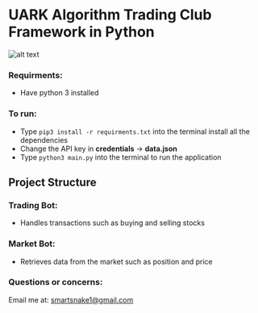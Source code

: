 # UARK Algorithm Trading Club Framework in Python
![alt text](https://arkansasrazorbacks.com/wp-content/uploads/2018/10/University-of-Arkansas-Razorbacks.png "Razorback Logo")

### Requirments: <br>
- Have python 3 installed <br>

### To run: <br>
- Type ```pip3 install -r requirments.txt``` into the terminal install all the dependencies <br>
- Change the API key in **credentials** -> **data.json** <br>
- Type ```python3 main.py``` into the terminal to run the application <br>

## Project Structure 

### Trading Bot: <br>
- Handles transactions such as buying and selling stocks <br>

### Market Bot: <br>
- Retrieves data from the market such as position and price <br>

### Questions or concerns: <br>
Email me at: smartsnake1@gmail.com
